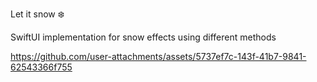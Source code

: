 Let it snow ❄️

SwiftUI implementation for snow effects using different methods

https://github.com/user-attachments/assets/5737ef7c-143f-41b7-9841-62543366f755

